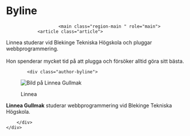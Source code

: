 Byline
========
<div class="outer-wrap outer-wrap-main">
    <div class="inner-wrap inner-wrap-main">
        <div class="row">



                        <main class="region-main " role="main">
                <article class="article">

<figure class="figure right">
<figcaption>

</figcaption>
</figure>

Linnea studerar vid Blekinge Tekniska Högskola och pluggar webbprogrammering.
<br><br/>
Hon spenderar mycket tid på att plugga och försöker alltid göra sitt bästa.
</article>
<div class="block">


            <div class="author-byline">
<figure class="figure left">

<img src="img/me2.jpg" class="me" alt="Bild på Linnea Gullmak">
<figcaption>

<p>Linnea</p>

</figcaption>
</figure>

<p><a rel=author><strong>Linnea Gullmak</strong></a> studerar webbprogrammering vid Blekinge Tekniska Högskola.</p>
</div>



</div>
            </main>


        </div>
    </div>
</div>
